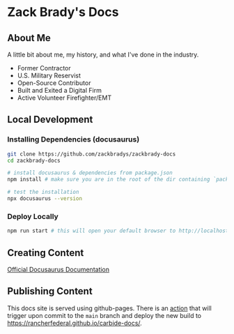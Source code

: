 # Zack Brady's Docs

## About Me
A little bit about me, my history, and what I've done in the industry.
- Former Contractor
- U.S. Military Reservist
- Open-Source Contributor
- Built and Exited a Digital Firm
- Active Volunteer Firefighter/EMT

## Local Development
### Installing Dependencies (docusaurus)
```bash
git clone https://github.com/zackbradys/zackbrady-docs
cd zackbrady-docs

# install docusaurus & dependencies from package.json
npm install # make sure you are in the root of the dir containing `package.json`

# test the installation
npx docusaurus --version
```

### Deploy Locally
```bash
npm run start # this will open your default browser to http://localhost:3000
```

## Creating Content
[Official Docusaurus Documentation](https://docusaurus.io/docs/creating-pages)

## Publishing Content
This docs site is served using github-pages. There is an [action](.github/workflows/deploy.yml) that will trigger upon commit to the `main` branch and deploy the new build to https://rancherfederal.github.io/carbide-docs/.